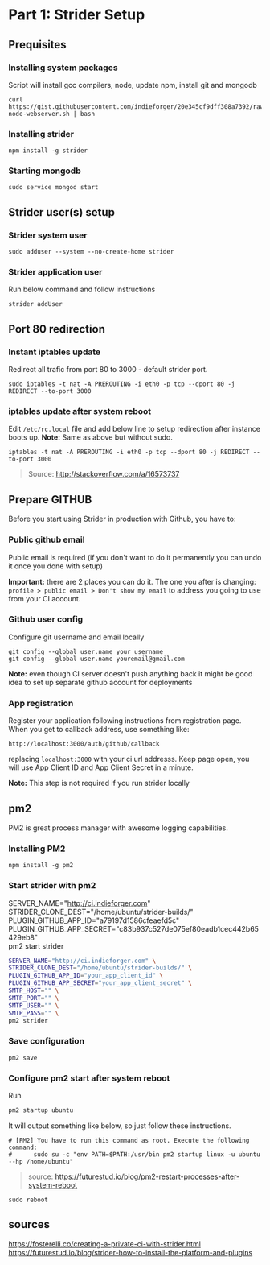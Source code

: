 # Part 1: Strider Setup


## Prequisites

### Installing system packages

Script will install gcc compilers, node, update npm, install git and mongodb

```
curl https://gist.githubusercontent.com/indieforger/20e345cf9dff308a7392/raw/f219d560598ca73a9a386df32b7a47bc08fb4578/setup-node-webserver.sh | bash
```

### Installing strider
```
npm install -g strider
```

### Starting mongodb
```
sudo service mongod start
```

## Strider user(s) setup

### Strider system user
```
sudo adduser --system --no-create-home strider
```
<!--
### Strider mongodb user

```
mongo --eval "db.createUser({user: 'strider', db: 'strider', roles: [{role: "dbOwner"}]})"
```
-->

### Strider application user

Run below command and follow instructions

```
strider addUser
```


## Port 80 redirection

### Instant iptables update

Redirect all trafic from port 80 to 3000 - default strider port.
```
sudo iptables -t nat -A PREROUTING -i eth0 -p tcp --dport 80 -j REDIRECT --to-port 3000
```

### iptables update after system reboot

Edit `/etc/rc.local` file and add below line to setup redirection after instance boots up.
**Note:** Same as above but without sudo.

```
iptables -t nat -A PREROUTING -i eth0 -p tcp --dport 80 -j REDIRECT --to-port 3000
```

> Source: http://stackoverflow.com/a/16573737


## Prepare GITHUB

Before you start using Strider in production with Github, you have to:

### Public github email

Public email is required (if you don't want to do it permanently you can undo it once you done with setup)

**Important:** there are 2 places you can do it. The one you after is changing:
`profile > public email > Don't show my email` to address you going to use from your CI account.

### Github user config

Configure git username and email locally
```
git config --global user.name your username
git config --global user.name youremail@gmail.com
```

**Note:** even though CI server doesn't push anything back it might be good idea to set up separate github account for deployments

### App registration


Register your application following instructions from registration page.
When you get to callback address, use something like:
```
http://localhost:3000/auth/github/callback
```
replacing `localhost:3000` with your ci url addresss. Keep page open, you will use App Client ID and App Client Secret in a minute.

**Note:** This step is not required if you run strider locally


## pm2

PM2 is great process manager with awesome logging capabilities.

### Installing PM2

```
npm install -g pm2
```

### Start strider with pm2

SERVER_NAME="http://ci.indieforger.com" \
STRIDER_CLONE_DEST="/home/ubuntu/strider-builds/" \
PLUGIN_GITHUB_APP_ID="a79197d1586cfeaefd5c" \
PLUGIN_GITHUB_APP_SECRET="c83b937c527de075ef80eadb1cec442b65429eb8" \
pm2 start strider

```bash
SERVER_NAME="http://ci.indieforger.com" \
STRIDER_CLONE_DEST="/home/ubuntu/strider-builds/" \
PLUGIN_GITHUB_APP_ID="your_app_client_id" \
PLUGIN_GITHUB_APP_SECRET="your_app_client_secret" \
SMTP_HOST="" \
SMTP_PORT="" \
SMTP_USER="" \
SMTP_PASS="" \
pm2 strider    
```

### Save configuration
```
pm2 save
```

### Configure pm2 start after system reboot

Run
```bash
pm2 startup ubuntu
```

It will output something like below, so just follow these instructions.
```
# [PM2] You have to run this command as root. Execute the following command:
#      sudo su -c "env PATH=$PATH:/usr/bin pm2 startup linux -u ubuntu --hp /home/ubuntu"
```
> source: https://futurestud.io/blog/pm2-restart-processes-after-system-reboot


```
sudo reboot
```

## sources
https://fosterelli.co/creating-a-private-ci-with-strider.html
https://futurestud.io/blog/strider-how-to-install-the-platform-and-plugins
